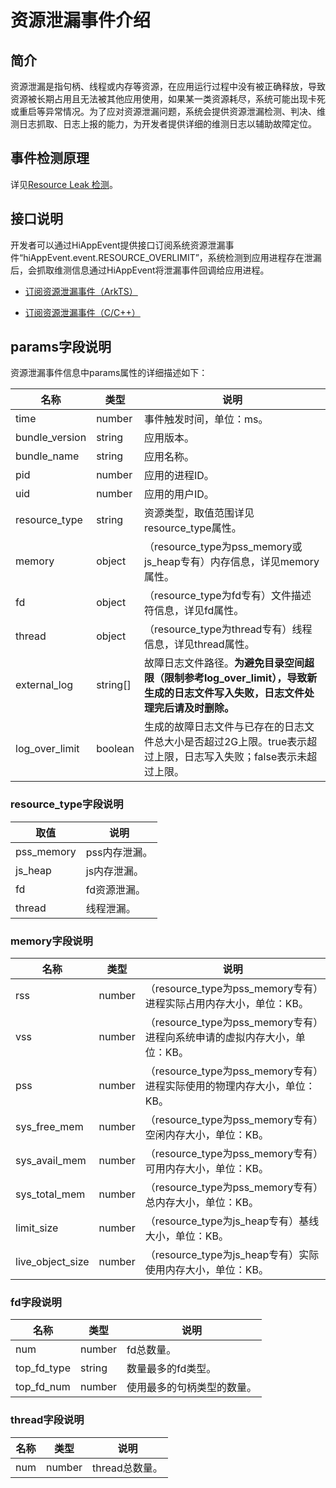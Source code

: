 # 资源泄漏事件介绍

## 简介

资源泄漏是指句柄、线程或内存等资源，在应用运行过程中没有被正确释放，导致资源被长期占用且无法被其他应用使用，如果某一类资源耗尽，系统可能出现卡死或重启等异常情况。为了应对资源泄漏问题，系统会提供资源泄漏检测、判决、维测日志抓取、日志上报的能力，为开发者提供详细的维测日志以辅助故障定位。

## 事件检测原理

详见[Resource Leak 检测](https://developer.huawei.com/consumer/cn/doc/harmonyos-guides/resource-leak-guidelines)。

## 接口说明

开发者可以通过HiAppEvent提供接口订阅系统资源泄漏事件“hiAppEvent.event.RESOURCE_OVERLIMIT”，系统检测到应用进程存在泄漏后，会抓取维测信息通过HiAppEvent将泄漏事件回调给应用进程。

- [订阅资源泄漏事件（ArkTS）](hiappevent-watcher-resourceleak-events-arkts.md)

- [订阅资源泄漏事件（C/C++）](hiappevent-watcher-resourceleak-events-ndk.md)

## params字段说明

资源泄漏事件信息中params属性的详细描述如下：

| 名称 | 类型 | 说明 |
| -------- | -------- | -------- |
| time | number | 事件触发时间，单位：ms。 |
| bundle_version | string | 应用版本。 |
| bundle_name | string | 应用名称。 |
| pid | number | 应用的进程ID。 |
| uid | number | 应用的用户ID。 |
| resource_type | string | 资源类型，取值范围详见resource_type属性。 |
| memory | object | （resource_type为pss_memory或js_heap专有）内存信息，详见memory属性。 |
| fd | object | （resource_type为fd专有）文件描述符信息，详见fd属性。 |
| thread | object | （resource_type为thread专有）线程信息，详见thread属性。 |
| external_log | string[] | 故障日志文件路径。**为避免目录空间超限（限制参考log_over_limit），导致新生成的日志文件写入失败，日志文件处理完后请及时删除。** |
| log_over_limit | boolean | 生成的故障日志文件与已存在的日志文件总大小是否超过2G上限。true表示超过上限，日志写入失败；false表示未超过上限。 |

### **resource_type字段说明**

| 取值 | 说明 |
| -------- | -------- |
| pss_memory | pss内存泄漏。 |
| js_heap | js内存泄漏。 |
| fd | fd资源泄漏。 |
| thread | 线程泄漏。 |

### **memory字段说明**

| 名称 | 类型 | 说明 |
| -------- | -------- | -------- |
| rss | number | （resource_type为pss_memory专有）进程实际占用内存大小，单位：KB。 |
| vss | number | （resource_type为pss_memory专有）进程向系统申请的虚拟内存大小，单位：KB。 |
| pss | number | （resource_type为pss_memory专有）进程实际使用的物理内存大小，单位：KB。 |
| sys_free_mem | number | （resource_type为pss_memory专有）空闲内存大小，单位：KB。 |
| sys_avail_mem | number | （resource_type为pss_memory专有）可用内存大小，单位：KB。 |
| sys_total_mem | number | （resource_type为pss_memory专有）总内存大小，单位：KB。 |
| limit_size | number | （resource_type为js_heap专有）基线大小，单位：KB。 |
| live_object_size | number | （resource_type为js_heap专有）实际使用内存大小，单位：KB。 |

### **fd字段说明**

| 名称 | 类型 | 说明 |
| -------- | -------- | -------- |
| num | number | fd总数量。 |
| top_fd_type | string | 数量最多的fd类型。 |
| top_fd_num | number | 使用最多的句柄类型的数量。 |

### **thread字段说明**

| 名称 | 类型 | 说明 |
| -------- | -------- | -------- |
| num | number | thread总数量。 |
